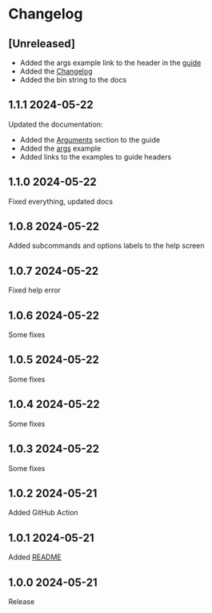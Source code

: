 # Changelog

## [Unreleased]

- Added the args example link to the header in the [guide](./docs/guide.md)
- Added the [Changelog](./CHANGELOG.md)
- Added the bin string to the docs

## 1.1.1 2024-05-22

Updated the documentation:
- Added the [Arguments](./docs/guide.md#Arguments) section to the guide
- Added the [args](./docs/examples/args.mjs) example
- Added links to the examples to guide headers

## 1.1.0 2024-05-22

Fixed everything, updated docs

## 1.0.8 2024-05-22

Added subcommands and options labels to the help screen

## 1.0.7 2024-05-22

Fixed help error

## 1.0.6 2024-05-22

Some fixes

## 1.0.5 2024-05-22

Some fixes

## 1.0.4 2024-05-22

Some fixes

## 1.0.3 2024-05-22

Some fixes

## 1.0.2 2024-05-21

Added GitHub Action

## 1.0.1 2024-05-21

Added [README](./README.md)

## 1.0.0 2024-05-21

Release
